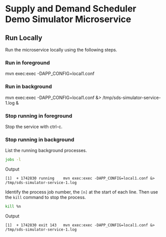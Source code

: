 
# Supply and Demand Scheduler Demo Simulator Microservice

## Run Locally

Run the microservice locally using the following steps.

### Run in foreground

mvn exec:exec -DAPP_CONFIG=local1.conf

### Run in background

mvn exec:exec -DAPP_CONFIG=local1.conf &> /tmp/sds-simulator-service-1.log &

### Stop running in foreground

Stop the service with ctrl-c.

### Stop running in background

List the running background processes.

~~~bash
jobs -l
~~~

Output

~~~text
[1]  + 1742830 running    mvn exec:exec -DAPP_CONFIG=local1.conf &> /tmp/sds-simulator-service-1.log
~~~

Identify the process job number, the `[n]` at the start of each line. Then use the `kill` command to stop the process.

~~~bash
kill %n
~~~

Output

~~~text
[1]  + 1742830 exit 143   mvn exec:exec -DAPP_CONFIG=local1.conf &> /tmp/sds-simulator-service-1.log
~~~
